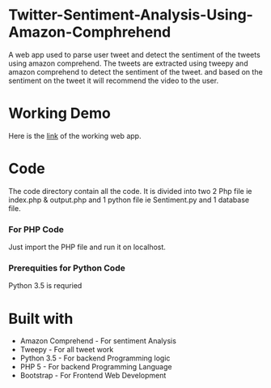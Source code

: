 # Twitter-Sentiment-Analysis-Using-Amazon-Comphrehend
A web app used to parse user tweet and detect the sentiment of the tweets using amazon comprehend. The tweets are extracted using tweepy and amazon comprehend to detect the sentiment of the tweet. and based on the sentiment on the tweet it will recommend the video to the user.

<h1>Working Demo</h1>
Here is the <a href="https://youtu.be/rBy8VAIToUc">link</a> of the working web app.

<h1>Code</h1>
The code directory contain all the code. It is divided into two 2 Php file ie index.php & output.php and 1 python file ie Sentiment.py and 1 database file.

<h3>For PHP Code</h3>
Just import the PHP file and run it on localhost.

<h3>Prerequities for Python Code</h3>
Python 3.5 is requried

<h1>Built with</h1>
<ul>
  <li>Amazon Comprehend - For sentiment Analysis</li>
  <li>Tweepy - For all tweet work </li>
  <li> Python 3.5 - For backend Programming logic </li>
  <li> PHP 5 - For backend Programming Language</li>
  <li> Bootstrap - For Frontend Web Development </li>
 </ul>


